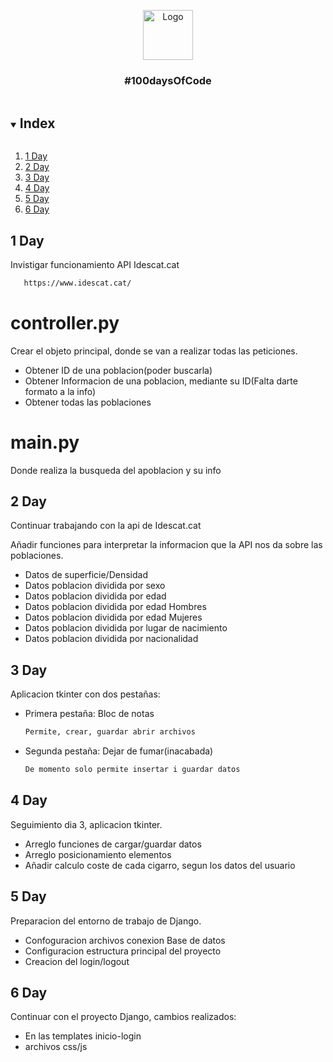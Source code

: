 <p align="center">
  <a href="https://github.com/github_username/repo_name">
    <img src="https://raw.githubusercontent.com/othneildrew/Best-README-Template/master/images/logo.png" alt="Logo" width="80" height="80">
  </a>
  
  <h3 align="center">#100daysOfCode</h3>
</p>


<details open="open">
  <summary><h2 style="display: inline-block">Index</h2></summary>
  <ol>
    <li><a href="##1 day">1 Day</a></li>
    <li><a href="##2 day">2 Day</a></li>
    <li><a href="##3 day">3 Day</a></li>
    <li><a href="##4 day">4 Day</a></li>
    <li><a href="##5 day">5 Day</a></li>
    <li><a href="##6 day">6 Day</a></li>
  </ol>
</details>

## 1 Day

Invistigar funcionamiento API Idescat.cat
 ```sh
    https://www.idescat.cat/
 ```

# controller.py
Crear el objeto principal, donde se van a realizar todas las peticiones.
  * Obtener ID de una poblacion(poder buscarla)
  * Obtener Informacion de una poblacion, mediante su ID(Falta darte formato a la info)
  * Obtener todas las poblaciones

# main.py
Donde realiza la busqueda del apoblacion y su info


## 2 Day
Continuar trabajando con la api de Idescat.cat

Añadir funciones para interpretar la informacion que la API nos da sobre las poblaciones.
  * Datos de superficie/Densidad
  * Datos poblacion dividida por sexo
  * Datos poblacion dividida por edad
  * Datos poblacion dividida por edad Hombres
  * Datos poblacion dividida por edad Mujeres
  *  Datos poblacion dividida por lugar de nacimiento
  *   Datos poblacion dividida por nacionalidad


## 3 Day
Aplicacion tkinter con dos pestañas:
  * Primera pestaña: Bloc de notas
    ```sh
    Permite, crear, guardar abrir archivos
    ```
  * Segunda pestaña: Dejar de fumar(inacabada)
    ```sh
    De momento solo permite insertar i guardar datos
    ```
    
## 4 Day
Seguimiento dia 3, aplicacion tkinter.
  * Arreglo funciones de cargar/guardar datos
  * Arreglo posicionamiento elementos
  * Añadir calculo coste de cada cigarro, segun los datos del usuario

## 5 Day
Preparacion del entorno de trabajo de Django.
  * Confoguracion archivos conexion Base de datos
  * Configuracion estructura principal del proyecto
  * Creacion del login/logout

## 6 Day
Continuar con el proyecto Django, cambios realizados:
  * En las templates inicio-login
  * archivos css/js
